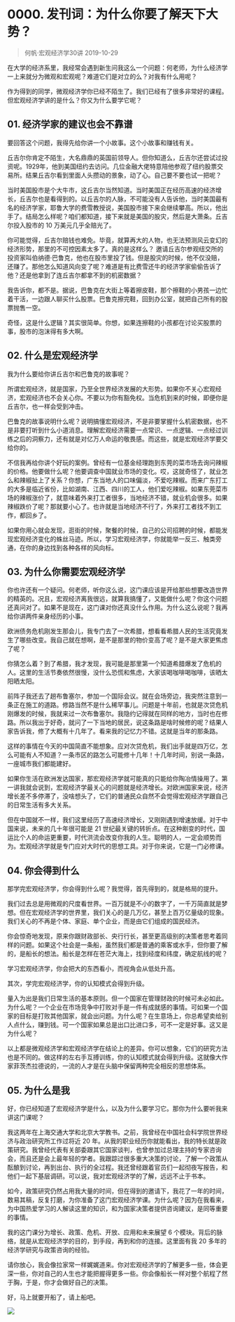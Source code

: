# 0000. 发刊词：为什么你要了解天下大势？
> 何帆·宏观经济学30讲
2019-10-29

在大学的经济系里，我经常会遇到新生问我这么一个问题：何老师，为什么经济学一上来就分为微观和宏观呢？难道它们是对立的么？对我有什么用呢？

作为得到的同学，微观经济学你已经不陌生了。我们已经有了很多非常好的课程。但宏观经济学讲的是什么？你又为什么要学它呢？

## 01. 经济学家的建议也会不靠谱

要回答这个问题，我得先给你讲一个小故事。这个小故事和赚钱有关。

丘吉尔你肯定不陌生，大名鼎鼎的英国前领导人。但你知道么，丘吉尔还尝试过投资呢。1929年，他到美国纽约去访问。几位金融大佬特意陪他参观了纽约股票交易所。结果丘吉尔看到里面人头攒动的景象，动了心。自己要不要也试一把呢？

当时美国股市是个大牛市，这丘吉尔当然知道。当时美国正在经历高速的经济增长，丘吉尔也是看得到的。以丘吉尔的人脉，不可能没有人告诉他，当时美国最有名的经济学家，耶鲁大学的费雪教授说，美国股市接下来会继续攀高。所以，他出手了。结局怎么样呢？咱们都知道，接下来就是美国的股灾，然后是大萧条。丘吉尔投入股市的 10 万美元几乎全赔光了。

你可能觉得，丘吉尔赔钱也难免。毕竟，就算再大的人物，也无法预测风云变幻的经济形势，那里的不可控因素太多了。真的是这样么？
邀请丘吉尔参观纽交所的投资家叫伯纳德·巴鲁克，他也在股市里投了钱。但是股灾的时候，他不仅没赔，还赚了。那他怎么知道风向变了呢？难道是有比费雪还牛的经济学家偷偷告诉了他？还是他拿到了连丘吉尔都拿不到的机密数据？

我告诉你，都不是。据说，巴鲁克在大街上等着擦皮鞋，那个擦鞋的小男孩一边忙着干活，一边跟人聊买什么股票。巴鲁克擦完鞋，回到办公室，就把自己所有的股票抛售一空。

奇怪，这是什么逻辑？其实很简单。你想，如果连擦鞋的小孩都在讨论买股票的事，股市的泡沫得有多大啊。

## 02. 什么是宏观经济学

我为什么要给你讲丘吉尔和巴鲁克的故事呢？

所谓宏观经济，就是国家，乃至全世界经济发展的大形势。如果你不关心宏观经济，宏观经济也不会关心你。不要以为你有豁免权。当危机到来的时候，即便你是丘吉尔，也一样会受到冲击。

巴鲁克的故事说明什么呢？说明搞懂宏观经济，不是非要掌握什么机密数据，也不是非要打听到什么小道消息。理解宏观经济需要一点常识、一点逻辑、一点经过训练之后的洞察力，还有就是对亿万人命运的敬畏感。而这些，就是宏观经济学要交给你的。

不信我再给你讲个好玩的案例。曾经有一位基金经理跑到东莞的菜市场去询问辣椒的价格。他要做什么呢？他要调查中国就业市场的变化。哎，这就奇怪了，就业怎么和辣椒扯上了关系？你想，广东当地人的口味偏淡，不爱吃辣椒。而来广东打工的大多是临近省份，比如湖南、江西、四川的工人，他们爱吃辣椒。如果东莞菜市场的辣椒涨价了，就意味着外来打工者很多，当地经济不错，就业机会很多。如果辣椒跌价了呢？那就要小心了。也许就是当地经济不行了，外来打工者找不到工作，都回乡了。

如果你用心就会发现，逛街的时候，聚餐的时候，自己的公司招聘的时候，都能发现宏观经济变化的蛛丝马迹。所以，学习宏观经济学，你就能举一反三、触类旁通，在你的身边找到各种各样的风向标。

## 03. 为什么你需要宏观经济学

你也许还有一个疑问。何老师，听你这么说，这门课应该是开给那些想要改造世界的精英的。况且，宏观经济离我很远，就算我搞懂了，又能做什么呢？你这个问题还真问对了。如果不是现在，这门课对你还真没什么作用。为什么这么说呢？我再给你讲两件亲身经历的小事。

欧洲债务危机刚发生那会儿，我专门去了一次希腊，想看看希腊人民的生活究竟发生了哪些改变。我自己就在想啊，是不是那里的物价变高了呢？是不是大家更焦虑了呢？

你猜怎么着？到了希腊，我才发现，我可能是那里第一个知道希腊爆发了危机的人。这里的生活节奏依然很慢，没什么恐慌和焦虑，大家该喝咖啡喝咖啡，该晒太阳晒太阳。

前阵子我还去了趟布鲁塞尔，参加一个国际会议。就在会场旁边，我突然注意到一条正在施工的道路。修路当然不是什么稀罕事儿。问题是十年前，也就是次贷危机刚爆发的时候，我就来过一次布鲁塞尔。我隐约记得就在同样的地方，当时也在修路。所以我出于好奇，就问了一下当地的居民，说这条路是啥时候修的呢？结果人家告诉我，修了大概有十几年了。看来我的记忆力不错。这就是当年的那条路。

这样的事情在今天的中国简直不能想象。应对次贷危机，我们出手就是四万亿，怎么可能有人不知道？一条市区的路怎么可能修十几年！十几年时间，别说一条路，一座城市我们都能建好。

如果你生活在欧洲发达国家，那宏观经济学就可能真的只能给你陶冶情操用了。第一讲我就会说到，宏观经济学最关心的问题就是经济增长。对欧洲国家来说，经济增长差不多停滞了，没啥想头了，它们的普通民众自然不会觉得宏观经济学跟自己的日常生活有多大关系。

但在中国就不一样，我们这里经历了高速经济增长，又刚刚遇到增速放缓。对于中国来说，未来的几十年很可能是 21 世纪最关键的转折点。在这种剧变的时代，国运比个人的命运更重要，时代洪流会改变你我的人生。聪明的人，一定会顺势而为。宏观经济学就是专门应对大时代的思想工具。对于你来说，它是一门必修课。

## 04. 你会得到什么

那学完宏观经济学，你会得到什么呢？我觉得，首先得到的，就是格局的提升。

我们过去总是用微观的尺度看世界。一百万就是不小的数字了，一千万简直就是梦想。但在宏观经济学的世界里，我们关心的是几万亿，甚至上百万亿量级的现象。我们关心的不再是个体、家庭、单个企业，而是由它们组成的国民经济。

你会惊奇地发现，原来你跟财政部长、央行行长，甚至更高级别的决策者思考着同样的问题。如果这个社会是一条船，虽然我们都是普通的乘客或水手，但你要了解的，是船长的想法。船长是怎样在苍茫大海上，找到经度和纬度，确定航线的呢？

学习宏观经济学，你会把大的东西看小，而视角会从低处升高。

其次，学完宏观经济学，你的认知模式会得到升级。

量入为出是我们日常生活的基本原则。但一个国家在管理财政的时候可未必如此。为什么呢？一个企业在市场竞争中打败对手是一件有成就感的事情。可如果一个国家的目标是打败其他国家，就会出问题。为什么呢？在生意场上，你总希望卖给别人点什么，赚到钱。可一个国家如果总是出口比进口多，可不一定是好事。这又是为什么呢？

以上都是微观经济学和宏观经济学在结论上的差异。你可以想象，它们的研究方法也是不同的。做这样的左右手互搏训练，你的认知模式就会得到升级。这就像大作家菲茨杰拉德说的，一流的人才是在头脑中保留两种完全相反的思想体系。

## 05. 为什么是我

好，你已经知道了宏观经济学是什么，以及为什么要学习它。那你为什么要听我来讲这门课呢？

我这两年在上海交通大学和北京大学教书。之前，我曾经在中国社会科学院世界经济与政治研究所工作过将近 20 年。从我的职业经历你就能看出，我的特长就是政策研究。我曾经代表有关部委跟其它国家谈判，也曾参加过总理主持的专家咨询会，而且还是会上最年轻的学者。我跟踪过很多重大决策的讨论，了解一个政策从酝酿到讨论，再到出台、执行的全过程。我还曾经跟着官员们一起彻夜写报告，和他们一起下基层调研。可以说，我对宏观经济学的了解，远远不止于书本。

如今，政策研究仍然占用我大量的时间，但在得到的邀请下，我花了一年的时间，数易其稿，反复打磨，为你准备了这门宏观经济学课。为什么呢？因为在我看来，为中国热爱学习的人解读这里的知识，和为国家决策者提供咨询建议，是同等重要的事情。

我的这门课分为增长、政策、危机、开放、应用和未来展望 6 个模块。背后的脉络，就是从宏观经济学的目的，到手段，再到和你的连接。这里面有我 20 多年的经济学研究与政策咨询的经验。

请你放心，我会像拉家常一样娓娓道来。你对宏观经济学的了解更多一些，体会更深一些，你对自己的人生也才能把握得更多一些。你会像船长一样对整个航程了然于胸，于是，你才会做好自己的决策。

好，马上就要开船了，请上船吧。

![](https://raw.githubusercontent.com/dalong0514/selfstudy/master/图片链接/何帆/2019006.jpeg)


